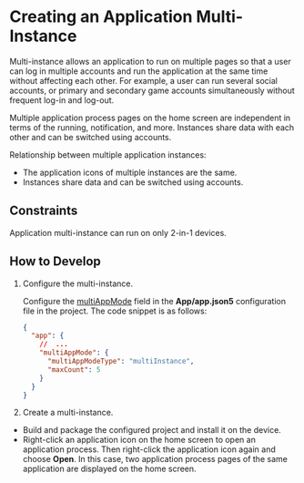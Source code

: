 # Creating an Application Multi-Instance

Multi-instance allows an application to run on multiple pages so that a user can log in multiple accounts and run the application at the same time without affecting each other. For example, a user can run several social accounts, or primary and secondary game accounts simultaneously without frequent log-in and log-out.

Multiple application process pages on the home screen are independent in terms of the running, notification, and more. Instances share data with each other and can be switched using accounts.

Relationship between multiple application instances:
- The application icons of multiple instances are the same.
- Instances share data and can be switched using accounts.

## Constraints

Application multi-instance can run on only 2-in-1 devices.

## How to Develop
1. Configure the multi-instance.

    Configure the [multiAppMode](app-configuration-file.md#multiappmode) field in the **App/app.json5** configuration file in the project. The code snippet is as follows:
    ```json
    {
      "app": {
        //  ...
        "multiAppMode": {
          "multiAppModeType": "multiInstance",
          "maxCount": 5
        }
      }
    }
    ```

2. Create a multi-instance.

- Build and package the configured project and install it on the device.
- Right-click an application icon on the home screen to open an application process. Then right-click the application icon again and choose **Open**.
In this case, two application process pages of the same application are displayed on the home screen.
